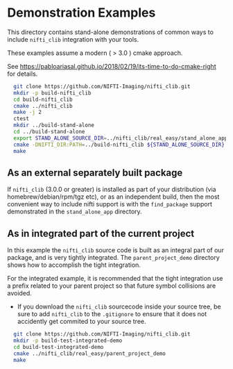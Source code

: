 # Demonstration Examples

This directory contains stand-alone demonstrations of common ways to
include `nifti_clib` integration with your tools.

These examples assume a modern ( > 3.0 ) cmake approach.

See https://pabloariasal.github.io/2018/02/19/its-time-to-do-cmake-right for details.

```bash
  git clone https://github.com/NIFTI-Imaging/nifti_clib.git
  mkdir -p build-nifti_clib
  cd build-nifti_clib
  cmake ../nifti_clib
  make -j 2
  ctest
  mkdir ../build-stand-alone
  cd ../build-stand-alone
  export STAND_ALONE_SOURCE_DIR=../nifti_clib/real_easy/stand_alone_app
  cmake -DNIFTI_DIR:PATH=../build-nifti_clib ${STAND_ALONE_SOURCE_DIR}
  make

```

## As an external separately built package

If `nifti_clib` (3.0.0 or greater) is installed as
part of your distribution (via homebrew/debian/rpm/tgz etc),
or as an independent build, then the most convenient way
to include nifti support is with the `find_package` support demonstrated
in the `stand_alone_app` directory.

## As in integrated part of the current project

In this example the `nifti_clib` source code is built as an
integral part of our package, and is very tightly integrated.
The `parent_project_demo` directory shows how to accomplish
the tight integration.

For the integrated example, it is recommended that the tight
integration use a prefix related to your parent project so that
future symbol collisions are avoided.

-  If you download the `nifti_clib` sourcecode inside your source tree,
   be sure to add `nifti_clib` to the `.gitignore` to ensure that it does
   not accidently get commited to your source tree.

```bash
  git clone https://github.com/NIFTI-Imaging/nifti_clib.git
  mkdir -p build-test-integrated-demo
  cd build-test-integrated-demo
  cmake ../nifti_clib/real_easy/parent_project_demo
  make
```
